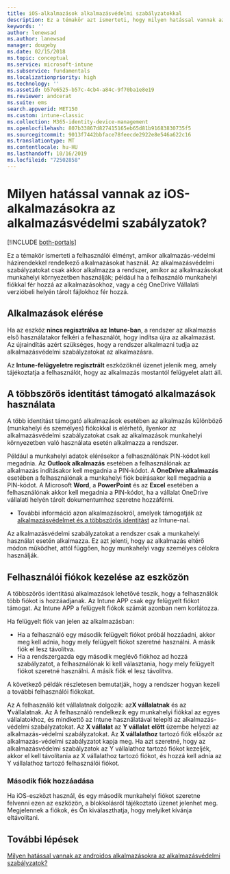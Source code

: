 ```yaml
---
title: iOS-alkalmazások alkalmazásvédelmi szabályzatokkal
description: Ez a témakör azt ismerteti, hogy milyen hatással vannak az iOS-alkalmazásokra az alkalmazásvédelmi szabályzatok.
keywords: ''
author: lenewsad
ms.author: lanewsad
manager: dougeby
ms.date: 02/15/2018
ms.topic: conceptual
ms.service: microsoft-intune
ms.subservice: fundamentals
ms.localizationpriority: high
ms.technology: ''
ms.assetid: b57e6525-b57c-4cb4-a84c-9f70ba1e8e19
ms.reviewer: andcerat
ms.suite: ems
search.appverid: MET150
ms.custom: intune-classic
ms.collection: M365-identity-device-management
ms.openlocfilehash: 807b33867d827415165eb65d81b91683830735f5
ms.sourcegitcommit: 9013f7442bbface78feecde2922e8e546a622c16
ms.translationtype: MT
ms.contentlocale: hu-HU
ms.lasthandoff: 10/16/2019
ms.locfileid: "72502858"
---
```

# <a name="what-to-expect-when-your-ios-app-is-managed-by-app-protection-policies"></a>Milyen hatással vannak az iOS-alkalmazásokra az alkalmazásvédelmi szabályzatok?

[!INCLUDE [both-portals](../../intune-classic/includes/note-for-both-portals.md)]

 Ez a témakör ismerteti a felhasználói élményt, amikor alkalmazás-védelmi házirendekkel rendelkező alkalmazásokat használ. Az alkalmazásvédelmi szabályzatokat csak akkor alkalmazza a rendszer, amikor az alkalmazásokat munkahelyi környezetben használják; például ha a felhasználó munkahelyi fiókkal fér hozzá az alkalmazásokhoz, vagy a cég OneDrive Vállalati verzióbeli helyén tárolt fájlokhoz fér hozzá.

## <a name="access-apps"></a>Alkalmazások elérése

Ha az eszköz **nincs regisztrálva az Intune-ban**, a rendszer az alkalmazás első használatakor felkéri a felhasználót, hogy indítsa újra az alkalmazást. Az újraindítás azért szükséges, hogy a rendszer alkalmazni tudja az alkalmazásvédelmi szabályzatokat az alkalmazásra.

<!--- The following screenshot from the Skype app illustrates this restart request: --->


<!---  ![Screenshot of the iOS device showing PIN prompt](./media/end-user-mam-apps-ios/iOS_AppPINPrompt.png) --->

Az **Intune-felügyeletre regisztrált** eszközöknél üzenet jelenik meg, amely tájékoztatja a felhasználót, hogy az alkalmazás mostantól felügyelet alatt áll.

## <a name="use-apps-with-multi-identity-support"></a>A többszörös identitást támogató alkalmazások használata

A több identitást támogató alkalmazások esetében az alkalmazás különböző (munkahelyi és személyes) fiókokkal is elérhető, ilyenkor az alkalmazásvédelmi szabályzatokat csak az alkalmazások munkahelyi környezetben való használata esetén alkalmazza a rendszer.  

Például a munkahelyi adatok elérésekor a felhasználónak PIN-kódot kell megadnia. Az **Outlook alkalmazás** esetében a felhasználónak az alkalmazás indításakor kell megadnia a PIN-kódot. A **OneDrive alkalmazás** esetében a felhasználónak a munkahelyi fiók beírásakor kell megadnia a PIN-kódot.  A Microsoft **Word**, a **PowerPoint** és az **Excel** esetében a felhasználónak akkor kell megadnia a PIN-kódot, ha a vállalat OneDrive vállalati helyén tárolt dokumentumhoz szeretne hozzáférni.

- További információ azon alkalmazásokról, amelyek támogatják az [alkalmazásvédelmet és a többszörös identitást](https://www.microsoft.com/cloud-platform/microsoft-intune-apps) az Intune-nal.

Az alkalmazásvédelmi szabályzatokat a rendszer csak a munkahelyi használat esetén alkalmazza. Ez azt jelenti, hogy az alkalmazás eltérő módon működhet, attól függően, hogy munkahelyi vagy személyes célokra használják.

## <a name="manage-user-accounts-on-the-device"></a>Felhasználói fiókok kezelése az eszközön

A többszörös identitású alkalmazások lehetővé teszik, hogy a felhasználók több fiókot is hozzáadjanak.  Az Intune APP csak egy felügyelt fiókot támogat.  Az Intune APP a felügyelt fiókok számát azonban nem korlátozza.

Ha felügyelt fiók van jelen az alkalmazásban:
* Ha a felhasználó egy második felügyelt fiókot próbál hozzáadni, akkor meg kell adnia, hogy mely felügyelt fiókot szeretné használni.  A másik fiók el lesz távolítva.
* Ha a rendszergazda egy második meglévő fiókhoz ad hozzá szabályzatot, a felhasználónak ki kell választania, hogy mely felügyelt fiókot szeretné használni.  A másik fiók el lesz távolítva.

A következő példák részletesen bemutatják, hogy a rendszer hogyan kezeli a további felhasználói fiókokat.

Az A felhasználó két vállalatnak dolgozik: az**X vállalatnak** és az **Y**vállalatnak. Az A felhasználó rendelkezik egy munkahelyi fiókkal az egyes vállalatokhoz, és mindkettő az Intune használatával telepíti az alkalmazás-védelmi szabályzatokat. Az **X vállalat** az **Y vállalat** **előtt** üzembe helyezi az alkalmazás-védelmi szabályzatokat. Az **X vállalathoz** tartozó fiók először az alkalmazás-védelmi szabályzatot kapja meg. Ha azt szeretné, hogy az alkalmazásvédelmi szabályzatok az Y vállalathoz tartozó fiókot kezeljék, akkor el kell távolítania az X vállalathoz tartozó fiókot, és hozzá kell adnia az Y vállalathoz tartozó felhasználói fiókot.

### <a name="add-a-second-account"></a>Második fiók hozzáadása

Ha iOS-eszközt használ, és egy második munkahelyi fiókot szeretne felvenni ezen az eszközön, a blokkolásról tájékoztató üzenet jelenhet meg. Megjelennek a fiókok, és Ön kiválaszthatja, hogy melyiket kívánja eltávolítani.

## <a name="next-steps"></a>További lépések
[Milyen hatással vannak az androidos alkalmazásokra az alkalmazásvédelmi szabályzatok?](end-user-mam-apps-android.md)
